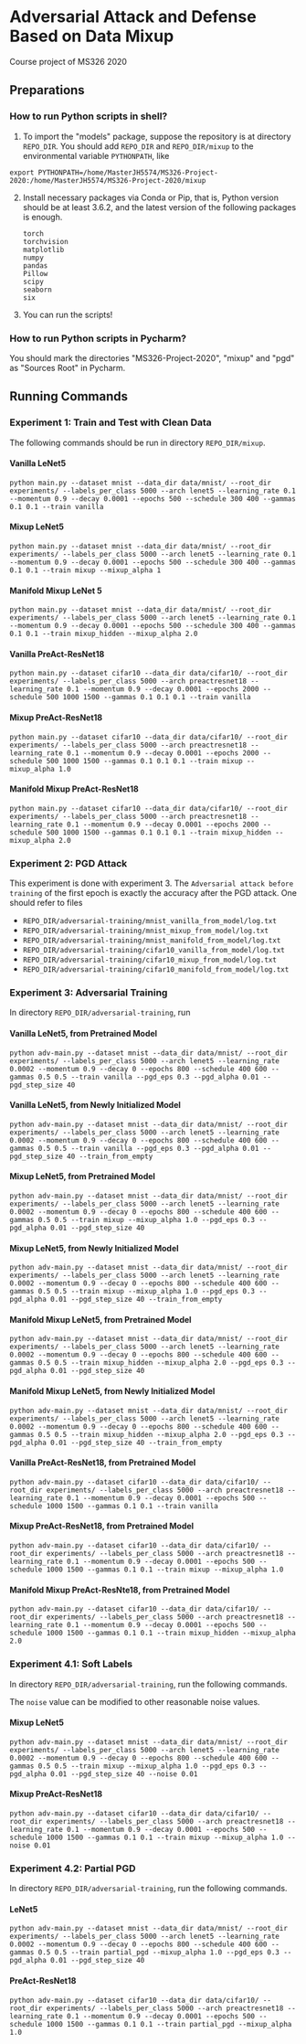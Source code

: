 # Adversarial Attack and Defense Based on Data Mixup

Course project of MS326 2020

## Preparations

### How to run Python scripts in shell?

1. To import the "models" package, suppose the repository is at directory `REPO_DIR`. You should add `REPO_DIR` and `REPO_DIR/mixup` to the environmental variable `PYTHONPATH`, like
```
export PYTHONPATH=/home/MasterJH5574/MS326-Project-2020:/home/MasterJH5574/MS326-Project-2020/mixup
```
2. Install necessary packages via Conda or Pip, that is, Python version should be at least 3.6.2, and the latest version of the following packages is enough.

   ```
   torch
   torchvision
   matplotlib
   numpy
   pandas
   Pillow
   scipy
   seaborn
   six
   ```

3. You can run the scripts!

### How to run Python scripts in Pycharm?

You should mark the directories "MS326-Project-2020", "mixup" and "pgd" as "Sources Root" in Pycharm.

## Running Commands

### Experiment 1: Train and Test with Clean Data

The following commands should be run in directory `REPO_DIR/mixup`.

#### Vanilla LeNet5

```
python main.py --dataset mnist --data_dir data/mnist/ --root_dir experiments/ --labels_per_class 5000 --arch lenet5 --learning_rate 0.1 --momentum 0.9 --decay 0.0001 --epochs 500 --schedule 300 400 --gammas 0.1 0.1 --train vanilla
```

#### Mixup LeNet5

```
python main.py --dataset mnist --data_dir data/mnist/ --root_dir experiments/ --labels_per_class 5000 --arch lenet5 --learning_rate 0.1 --momentum 0.9 --decay 0.0001 --epochs 500 --schedule 300 400 --gammas 0.1 0.1 --train mixup --mixup_alpha 1
```

#### Manifold Mixup LeNet 5

```
python main.py --dataset mnist --data_dir data/mnist/ --root_dir experiments/ --labels_per_class 5000 --arch lenet5 --learning_rate 0.1 --momentum 0.9 --decay 0.0001 --epochs 500 --schedule 300 400 --gammas 0.1 0.1 --train mixup_hidden --mixup_alpha 2.0
```

#### Vanilla PreAct-ResNet18

```
python main.py --dataset cifar10 --data_dir data/cifar10/ --root_dir experiments/ --labels_per_class 5000 --arch preactresnet18 --learning_rate 0.1 --momentum 0.9 --decay 0.0001 --epochs 2000 --schedule 500 1000 1500 --gammas 0.1 0.1 0.1 --train vanilla
```

#### Mixup PreAct-ResNet18

```
python main.py --dataset cifar10 --data_dir data/cifar10/ --root_dir experiments/ --labels_per_class 5000 --arch preactresnet18 --learning_rate 0.1 --momentum 0.9 --decay 0.0001 --epochs 2000 --schedule 500 1000 1500 --gammas 0.1 0.1 0.1 --train mixup --mixup_alpha 1.0
```

#### Manifold Mixup PreAct-ResNet18

```
python main.py --dataset cifar10 --data_dir data/cifar10/ --root_dir experiments/ --labels_per_class 5000 --arch preactresnet18 --learning_rate 0.1 --momentum 0.9 --decay 0.0001 --epochs 2000 --schedule 500 1000 1500 --gammas 0.1 0.1 0.1 --train mixup_hidden --mixup_alpha 2.0
```

### Experiment 2: PGD Attack

This experiment is done with experiment 3. The `Adversarial attack before training` of the first epoch is exactly the accuracy after the PGD attack. One should refer to files

* `REPO_DIR/adversarial-training/mnist_vanilla_from_model/log.txt`
* `REPO_DIR/adversarial-training/mnist_mixup_from_model/log.txt`
* `REPO_DIR/adversarial-training/mnist_manifold_from_model/log.txt`
* `REPO_DIR/adversarial-training/cifar10_vanilla_from_model/log.txt`
* `REPO_DIR/adversarial-training/cifar10_mixup_from_model/log.txt`
* `REPO_DIR/adversarial-training/cifar10_manifold_from_model/log.txt`

### Experiment 3: Adversarial Training

In directory `REPO_DIR/adversarial-training`, run

#### Vanilla LeNet5, from Pretrained Model

```
python adv-main.py --dataset mnist --data_dir data/mnist/ --root_dir experiments/ --labels_per_class 5000 --arch lenet5 --learning_rate 0.0002 --momentum 0.9 --decay 0 --epochs 800 --schedule 400 600 --gammas 0.5 0.5 --train vanilla --pgd_eps 0.3 --pgd_alpha 0.01 --pgd_step_size 40
```

#### Vanilla LeNet5, from Newly Initialized Model

```
python adv-main.py --dataset mnist --data_dir data/mnist/ --root_dir experiments/ --labels_per_class 5000 --arch lenet5 --learning_rate 0.0002 --momentum 0.9 --decay 0 --epochs 800 --schedule 400 600 --gammas 0.5 0.5 --train vanilla --pgd_eps 0.3 --pgd_alpha 0.01 --pgd_step_size 40 --train_from_empty
```

#### Mixup LeNet5, from Pretrained Model

```
python adv-main.py --dataset mnist --data_dir data/mnist/ --root_dir experiments/ --labels_per_class 5000 --arch lenet5 --learning_rate 0.0002 --momentum 0.9 --decay 0 --epochs 800 --schedule 400 600 --gammas 0.5 0.5 --train mixup --mixup_alpha 1.0 --pgd_eps 0.3 --pgd_alpha 0.01 --pgd_step_size 40
```

#### Mixup LeNet5, from Newly Initialized Model

```
python adv-main.py --dataset mnist --data_dir data/mnist/ --root_dir experiments/ --labels_per_class 5000 --arch lenet5 --learning_rate 0.0002 --momentum 0.9 --decay 0 --epochs 800 --schedule 400 600 --gammas 0.5 0.5 --train mixup --mixup_alpha 1.0 --pgd_eps 0.3 --pgd_alpha 0.01 --pgd_step_size 40 --train_from_empty
```

#### Manifold Mixup LeNet5, from Pretrained Model

```
python adv-main.py --dataset mnist --data_dir data/mnist/ --root_dir experiments/ --labels_per_class 5000 --arch lenet5 --learning_rate 0.0002 --momentum 0.9 --decay 0 --epochs 800 --schedule 400 600 --gammas 0.5 0.5 --train mixup_hidden --mixup_alpha 2.0 --pgd_eps 0.3 --pgd_alpha 0.01 --pgd_step_size 40
```

#### Manifold Mixup LeNet5, from Newly Initialized Model

```
python adv-main.py --dataset mnist --data_dir data/mnist/ --root_dir experiments/ --labels_per_class 5000 --arch lenet5 --learning_rate 0.0002 --momentum 0.9 --decay 0 --epochs 800 --schedule 400 600 --gammas 0.5 0.5 --train mixup_hidden --mixup_alpha 2.0 --pgd_eps 0.3 --pgd_alpha 0.01 --pgd_step_size 40 --train_from_empty
```

#### Vanilla PreAct-ResNet18, from Pretrained Model

```
python adv-main.py --dataset cifar10 --data_dir data/cifar10/ --root_dir experiments/ --labels_per_class 5000 --arch preactresnet18 --learning_rate 0.1 --momentum 0.9 --decay 0.0001 --epochs 500 --schedule 1000 1500 --gammas 0.1 0.1 --train vanilla
```

#### Mixup PreAct-ResNet18, from Pretrained Model

```
python adv-main.py --dataset cifar10 --data_dir data/cifar10/ --root_dir experiments/ --labels_per_class 5000 --arch preactresnet18 --learning_rate 0.1 --momentum 0.9 --decay 0.0001 --epochs 500 --schedule 1000 1500 --gammas 0.1 0.1 --train mixup --mixup_alpha 1.0
```

#### Manifold Mixup PreAct-ResNte18, from Pretrained Model

```
python adv-main.py --dataset cifar10 --data_dir data/cifar10/ --root_dir experiments/ --labels_per_class 5000 --arch preactresnet18 --learning_rate 0.1 --momentum 0.9 --decay 0.0001 --epochs 500 --schedule 1000 1500 --gammas 0.1 0.1 --train mixup_hidden --mixup_alpha 2.0
```

### Experiment 4.1: Soft Labels

In directory `REPO_DIR/adversarial-training`, run the following commands.

The `noise` value can be modified to other reasonable noise values.

#### Mixup LeNet5

```
python adv-main.py --dataset mnist --data_dir data/mnist/ --root_dir experiments/ --labels_per_class 5000 --arch lenet5 --learning_rate 0.0002 --momentum 0.9 --decay 0 --epochs 800 --schedule 400 600 --gammas 0.5 0.5 --train mixup --mixup_alpha 1.0 --pgd_eps 0.3 --pgd_alpha 0.01 --pgd_step_size 40 --noise 0.01
```

#### Mixup PreAct-ResNet18

```
python adv-main.py --dataset cifar10 --data_dir data/cifar10/ --root_dir experiments/ --labels_per_class 5000 --arch preactresnet18 --learning_rate 0.1 --momentum 0.9 --decay 0.0001 --epochs 500 --schedule 1000 1500 --gammas 0.1 0.1 --train mixup --mixup_alpha 1.0 --noise 0.01
```

### Experiment 4.2: Partial PGD

In directory `REPO_DIR/adversarial-training`, run the following commands.

#### LeNet5

```
python adv-main.py --dataset mnist --data_dir data/mnist/ --root_dir experiments/ --labels_per_class 5000 --arch lenet5 --learning_rate 0.0002 --momentum 0.9 --decay 0 --epochs 800 --schedule 400 600 --gammas 0.5 0.5 --train partial_pgd --mixup_alpha 1.0 --pgd_eps 0.3 --pgd_alpha 0.01 --pgd_step_size 40
```

#### PreAct-ResNet18

```
python adv-main.py --dataset cifar10 --data_dir data/cifar10/ --root_dir experiments/ --labels_per_class 5000 --arch preactresnet18 --learning_rate 0.1 --momentum 0.9 --decay 0.0001 --epochs 500 --schedule 1000 1500 --gammas 0.1 0.1 --train partial_pgd --mixup_alpha 1.0
```


